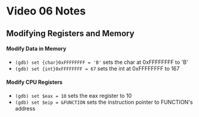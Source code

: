 # Video 06 Notes

## Modifying Registers and Memory

#### Modify Data in Memory
- ```(gdb) set {char}0xFFFFFFFF = 'B'``` sets the char at 0xFFFFFFFF to 'B'
- ```(gdb) set {int}0xFFFFFFFF = 67``` sets the int at 0xFFFFFFFF to 167

#### Modify CPU Registers
- ```(gdb) set $eax = 10``` sets the eax register to 10
- ```(gdb) set $eip = &FUNCTION``` sets the instruction pointer to FUNCTION's address
